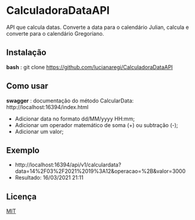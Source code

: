# CalculadoraDataAPI
API que calcula datas. Converte a data para o calendário Julian, calcula e converte para o calendário Gregoriano.

## Instalação

**bash** : 
git clone https://github.com/lucianaregi/CalculadoraDataAPI

## Como usar

**swagger** : 
documentação do método CalcularData: http://localhost:16394/index.html

- Adicionar data no formato dd/MM/yyyy HH:mm;
- Adicionar um operador matemático de soma (+) ou subtração (-);
- Adicionar um valor;

## Exemplo
- http://localhost:16394/api/v1/calculardata?data=14%2F03%2F2021%2019%3A12&operacao=%2B&valor=3000
- Resultado: 16/03/2021 21:11

## Licença
[MIT](https://choosealicense.com/licenses/mit/)
